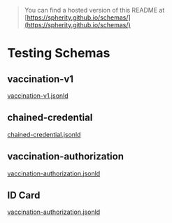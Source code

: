 > You can find a hosted version of this README at [https://spherity.github.io/schemas/](https://spherity.github.io/schemas/)

# Testing Schemas

## vaccination-v1
[vaccination-v1.jsonld](https://spherity.github.io/schemas/testing/ap13/vaccination-v1.jsonld)

## chained-credential
[chained-credential.jsonld](https://spherity.github.io/schemas/testing/ap13/chained-credential.jsonld)

## vaccination-authorization
[vaccination-authorization.jsonld](https://spherity.github.io/schemas/testing/ap13/vaccination-authorization.jsonld)

## ID Card
[vaccination-authorization.jsonld](https://spherity.github.io/schemas/testing/ap13/PersonalID.jsonld)
